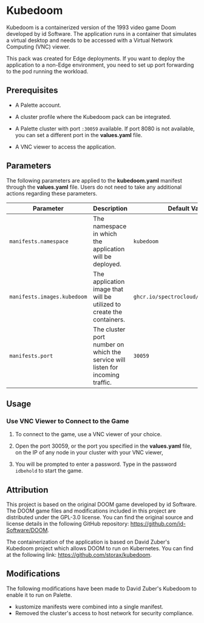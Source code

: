 # Kubedoom

Kubedoom is a containerized version of the 1993 video game Doom developed by id Software. The application runs in a container that simulates a virtual desktop and needs to be accessed with a Virtual Network Computing (VNC) viewer. 

This pack was created for Edge deployments. If you want to deploy the application to a non-Edge environment, you need to set up port forwarding to the pod running the workload. 

## Prerequisites

- A Palette account.

- A cluster profile where the Kubedoom pack can be integrated.

- A Palette cluster with port `:30059` available. If port 8080 is not available, you can set a different port in the **values.yaml** file.

- A VNC viewer to access the application. 

## Parameters

The following parameters are applied to the **kubedoom.yaml** manifest through the **values.yaml** file. Users do not need to take any additional actions regarding these parameters.

| **Parameter**                     | **Description**                                                                | **Default Value**                           | **Required** |
| --------------------------------- | ------------------------------------------------------------------------------ | ------------------------------------------- | ------------ |
| `manifests.namespace`             | The namespace in which the application will be deployed.                       | `kubedoom`                            | No           |
| `manifests.images.kubedoom` | The application image that will be utilized to create the containers.          | `ghcr.io/spectrocloud/kubedoom:1.0.0` | No           |
| `manifests.port`                  | The cluster port number on which the service will listen for incoming traffic. | `30059`                                      | No           |


## Usage

### Use VNC Viewer to Connect to the Game

1. To connect to the game, use a VNC viewer of your choice. 

2. Open the port 30059,  or the port you specified in the **values.yaml** file, on the IP of any node in your cluster with your VNC viewer,

3. You will be prompted to enter a password. Type in the password `idbehold` to start the game. 

## Attribution

This project is based on the original DOOM game developed by id Software. The DOOM game files and modifications included in this project are distributed under the GPL-3.0 license. You can find the original source and license details in the following GitHub repository: https://github.com/id-Software/DOOM.

The containerization of the application is based on David Zuber's Kubedoom project which allows DOOM to run on Kubernetes. You can find at the following link: https://github.com/storax/kubedoom.

## Modifications

The following modifications have been made to David Zuber's Kubedoom to enable it to run on Palette. 

- kustomize manifests were combined into a single manifest. 
- Removed the cluster's access to host network for security compliance.  